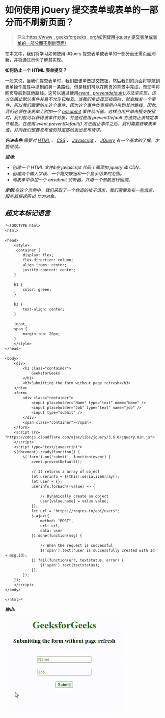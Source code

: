 # 如何使用 jQuery 提交表单或表单的一部分而不刷新页面？

> 原文:[https://www . geeksforgeeks . org/如何使用-jquery 提交表单或表单的一部分而不刷新页面/](https://www.geeksforgeeks.org/how-to-submit-a-form-or-a-part-of-a-form-without-a-page-refresh-using-jquery/)

在本文中，我们将学习如何使用 JQuery 提交表单或表单的一部分而无需页面刷新，并将通过示例了解其实现。

**如何防止一个 HTML 表单提交？**

一般来说，当我们提交表单时，我们应该单击提交按钮，然后我们的页面将导航到表单操作属性中提到的另一条路线，但是我们可以在网页的背景中完成，而无需将网页导航到其他路线。这可以通过使用[*event . preventdefault()*](https://www.geeksforgeeks.org/preventdefault-event-method/)*方法来实现，该方法阻止默认事件并且不允许它触发。当我们单击提交按钮时，就会触发一个事件，所以我们需要防止这个事件，因为这个事件负责将用户带到其他路线。因此，我们必须在该表单上附加一个 [*onsubmit*](https://www.geeksforgeeks.org/html-dom-onsubmit-event/) 事件侦听器，这样当用户单击提交按钮时，我们就可以获得该事件对象，并通过使用 preventDefault 方法防止该特定事件触发。在使用 *event.preventDefault()* 方法阻止事件之后，我们需要获取表单值，并向我们想要发布值的特定路线发出发布请求。*

***先决条件**:需要对 [HTML](https://www.geeksforgeeks.org/html-tutorials/) 、 [CSS](https://www.geeksforgeeks.org/css-tutorials/) 、 [Javascript](https://www.geeksforgeeks.org/javascript-tutorial/) 、 [JQuery](https://www.geeksforgeeks.org/jquery-tutorials/) 有一个基本的了解，才能继续。*

***进场:***

*   *创建一个 HTML 文件&在 javascript 代码上面添加 jquery 库 CDN。*
*   *创建两个输入字段、一个提交按钮和一个显示结果的范围。*
*   *向表单中添加一个 *onsubmit* 侦听器，并用一个参数进行回调。*

***示例**:在这个示例中，我们采取了一个伪造的帖子请求，我们需要发布一些信息，服务器将返回 id 作为对象。*

## *超文本标记语言*

```
*<!DOCTYPE html>
<html>

<head>
    <style>
    .container {
        display: flex;
        flex-direction: column;
        align-items: center;
        justify-content: center;
    }

    h1 {
        color: green;
    }

    h3 {
        text-align: center;
    }

    input,
    span {
        margin-top: 20px;
    }
    </style>
</head>

<body>
    <div>
        <h1 class="container">
            GeeksforGeeks
        </h1>
        <h3>Submitting the form without page refresh</h3>
    </div>
    <form>
        <div class="container">
            <input placeholder="Name" type="text" name="Name" />
            <input placeholder="Job" type="text" name="job" />
            <input type="submit" /> 
        </div> 
        <span class="container"></span> 
    </form>
    <script src=
"https://cdnjs.cloudflare.com/ajax/libs/jquery/3.6.0/jquery.min.js">
    </script>
    <script type="text/javascript">
    $(document).ready(function() {
        $('form').on('submit', function(event) {
            event.preventDefault();

            // It returns a array of object 
            let userinfo = $(this).serializeArray();
            let user = {};
            userinfo.forEach((value) => {

                // Dynamically create an object
                user[value.name] = value.value;
            });
            let url = "https://reqres.in/api/users";
            $.ajax({
                method: "POST",
                url: url,
                data: user
            }).done(function(msg) {

                // When the request is successful
                $('span').text('user is successfully created with Id ' + msg.id);
            }).fail(function(err, textstatus, error) {
                $('span').text(textstatus);
            });
        });
    });
    </script>
</body>

</html>*
```

***输出:***

*![](img/8ecec9a69a3d9114cab31e816431f634.png)*